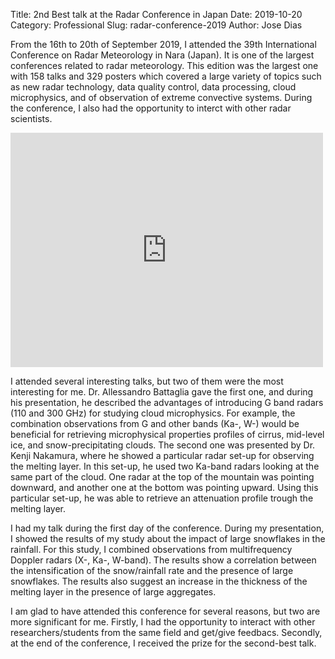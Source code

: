 Title: 2nd Best talk at the Radar Conference in Japan
Date: 2019-10-20
Category: Professional
Slug: radar-conference-2019
Author: Jose Dias


From the 16th to 20th of September 2019, I attended the 39th International Conference on Radar Meteorology in Nara (Japan). It is one of the largest conferences related to radar meteorology. This edition was the largest one with 158 talks and 329 posters which covered a large variety of topics such as new radar technology, data quality control, data processing, cloud microphysics, and of observation of extreme convective systems. During the conference, I also had the opportunity to interct with other radar scientists. 

<iframe src="https://www.facebook.com/plugins/post.php?href=https%3A%2F%2Fwww.facebook.com%2Fphoto%2F%3Ffbid%3D2750772008292500%26set%3Da.139874309382296&width=500&show_text=false&height=375&appId" width="500" height="375" style="border:none;overflow:hidden" scrolling="no" frameborder="0" allowTransparency="true" allow="encrypted-media"></iframe>

I attended several interesting talks, but two of them were the most interesting for me. Dr. Allessandro Battaglia gave the first one, and during his presentation, he described the advantages of introducing G band radars (110 and 300 GHz) for studying cloud microphysics. For example, the combination observations from  G and other bands (Ka-, W-) would be beneficial for retrieving microphysical properties profiles of cirrus, mid-level ice, and snow-precipitating clouds. The second one was presented by Dr. Kenji Nakamura, where he showed a particular radar set-up for observing the melting layer. In this set-up, he used two Ka-band radars looking at the same part of the cloud. One radar at the top of the mountain was pointing downward, and another one at the bottom was pointing upward. Using this particular set-up, he was able to retrieve an attenuation profile trough the melting layer. 

I had my talk during the first day of the conference. During my presentation, I showed the results of my study about the impact of large snowflakes in the rainfall. For this study, I combined observations from multifrequency Doppler radars (X-, Ka-, W-band). The results show a correlation between the intensification of the snow/rainfall rate and the presence of large snowflakes. The results also suggest an increase in the thickness of the melting layer in the presence of large aggregates. 

I am glad to have attended this conference for several reasons, but two are more significant for me. Firstly, I had the opportunity to interact with other researchers/students from the same field and get/give feedbacs. Secondly, at the end of the conference, I received the prize for the second-best talk.

